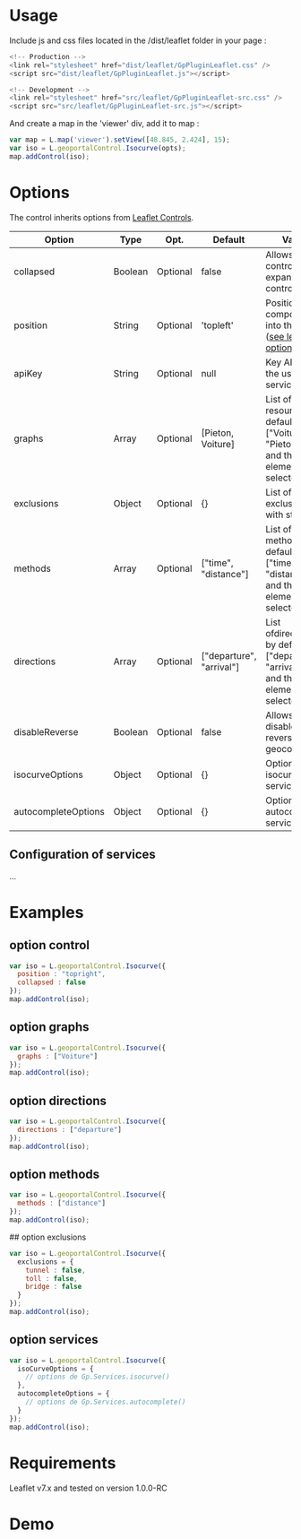 # Usage

Include js and css files located in the /dist/leaflet folder in your page :

``` javascript
<!-- Production -->
<link rel="stylesheet" href="dist/leaflet/GpPluginLeaflet.css" />
<script src="dist/leaflet/GpPluginLeaflet.js"></script>
```

``` javascript
<!-- Development -->
<link rel="stylesheet" href="src/leaflet/GpPluginLeaflet-src.css" />
<script src="src/leaflet/GpPluginLeaflet-src.js"></script>
```

And create a map in the 'viewer' div, add it to map :
``` javascript
var map = L.map('viewer').setView([48.845, 2.424], 15);
var iso = L.geoportalControl.Isocurve(opts);
map.addControl(iso);
```

# Options

The control inherits options from [Leaflet Controls](http://leafletjs.com/reference.html#control).

Option      |  Type   |    Opt.   | Default    | Value
-|-|-|-|-|
collapsed   | Boolean | Optional | false     | Allows to control to expand the control
position    | String  | Optional | 'topleft' | Position of component into the map ([see leaflet options](http://leafletjs.com/reference.html#control-positions))
apiKey      | String  | Optional | null      | Key API for the use of services
graphs      | Array   | Optional | [Pieton, Voiture] | List of resources, by default : ["Voiture", "Pieton"], and the first element is selected.
exclusions  | Object  | Optional | {}        | List of exclusions with status
methods     | Array   | Optional | ["time", "distance"] | List of methods, by default : ["time", "distance"], and the first element is selected.
directions  | Array   | Optional | ["departure", "arrival"] | List ofdirections , by default : ["departure", "arrival"], and the first element is selected.
disableReverse | Boolean | Optional | false  | Allows to disable the reverse geocoding
isocurveOptions     | Object | Optional | {} | Options of isocurve service
autocompleteOptions | Object | Optional | {} | Options of autocomplete service

## Configuration of services

...


# Examples

## option control

``` javascript
var iso = L.geoportalControl.Isocurve({
  position : "topright",
  collapsed : false
});
map.addControl(iso);
```

## option graphs

``` javascript
var iso = L.geoportalControl.Isocurve({
  graphs : ["Voiture"]
});
map.addControl(iso);
```

## option directions

``` javascript
var iso = L.geoportalControl.Isocurve({
  directions : ["departure"]
});
map.addControl(iso);
```

## option methods

``` javascript
var iso = L.geoportalControl.Isocurve({
  methods : ["distance"]
});
map.addControl(iso);
```

## option exclusions

``` javascript
var iso = L.geoportalControl.Isocurve({
  exclusions = {
    tunnel : false,
    toll : false,
    bridge : false
  }
});
map.addControl(iso);
```

## option services

``` javascript
var iso = L.geoportalControl.Isocurve({
  isoCurveOptions = {
    // options de Gp.Services.isocurve()
  },
  autocompleteOptions = {
    // options de Gp.Services.autocomplete()
  }
});
map.addControl(iso);
```

# Requirements

Leaflet v7.x and tested on version 1.0.0-RC

# Demo

<!-- Library Leaflet -->
<link rel="stylesheet" href="../lib/leaflet/leaflet.css" />
<script src="../lib/leaflet/leaflet.js"></script>

<!-- Plugin leaflet IGN -->
<link rel="stylesheet" href="../dist/leaflet/GpPluginLeaflet.css" />
<script src="../dist/leaflet/GpPluginLeaflet.js" data-key="jhyvi0fgmnuxvfv0zjzorvdn"></script>

<!-- code -->
<script>
window.onload = function () {

  var layer = L.geoportalLayer.WMS({
    layer : "ORTHOIMAGERY.ORTHOPHOTOS"
  });

  var map  = L.map('map', {
    zoom : 2,
    center : L.latLng(48, 2)
  });

  layer.addTo(map);

  var iso = L.geoportalControl.Isocurve();

  map.addControl(iso);
}
</script>

<div id="map" style="height: 400px;"></div>
